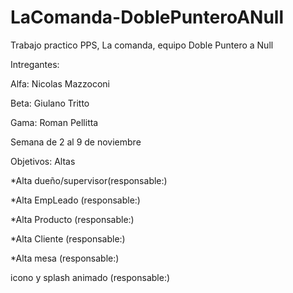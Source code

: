 # LaComanda-DoblePunteroANull
Trabajo practico PPS, La comanda, equipo Doble Puntero a Null

Intregantes:

Alfa: Nicolas Mazzoconi

Beta: Giulano Tritto

Gama: Roman Pellitta

Semana de 2 al 9 de noviembre

Objetivos: Altas

*Alta dueño/supervisor(responsable:)

*Alta EmpLeado (responsable:)

*Alta Producto (responsable:)

*Alta Cliente (responsable:)   

*Alta mesa (responsable:)

icono y splash animado (responsable:) 


